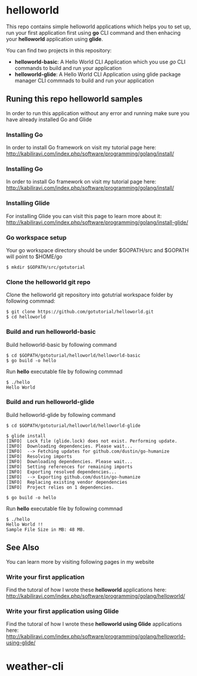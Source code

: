 # helloworld

This repo contains simple helloworld applications which helps you to set up, run your first application first using **go** CLI command and then enhacing your **helloworld** application using **glide**.

You can find two projects in this repository:

- **helloworld-basic**: A Hello World CLI Application which you use *go* CLI commands to build and run your application
- **helloworld-glide**: A Hello World CLI Application using glide package manager CLI commnads to build and run your application


## Runing this repo helloworld samples
In order to run this application without any error and running make sure you have already installed Go and Glide

### Installing Go
In order to install Go framework on visit my tutorial page here:
http://kabiliravi.com/index.php/software/programming/golang/install/

### Installing Go
In order to install Go framework on visit my tutorial page here:
http://kabiliravi.com/index.php/software/programming/golang/install/

### Installing Glide
For installing Glide you can visit this page to learn more about it:
http://kabiliravi.com/index.php/software/programming/golang/install-glide/

### Go workspace setup
Your go workspace directory should be under $GOPATH/src and $GOPATH will point to $HOME/go
```
$ mkdir $GOPATH/src/gotutorial
```
### Clone the helloworld git repo
Clone the helloworld git repository into gotutrial workspace folder by following commnad:
```
$ git clone https://github.com/gotutorial/helloworld.git
$ cd helloworld
```
### Build and run helloworld-basic
Build helloworld-basic by following command
```
$ cd $GOPATH/gototurial/helloworld/helloworld-basic
$ go build -o hello
```
Run **hello** executable file by following commnad
```
$ ./hello
Hello World
```
### Build and run helloworld-glide
Build helloworld-glide by following command
```
$ cd $GOPATH/gototurial/helloworld/helloworld-glide

$ glide install
[INFO]	Lock file (glide.lock) does not exist. Performing update.
[INFO]	Downloading dependencies. Please wait...
[INFO]	--> Fetching updates for github.com/dustin/go-humanize
[INFO]	Resolving imports
[INFO]	Downloading dependencies. Please wait...
[INFO]	Setting references for remaining imports
[INFO]	Exporting resolved dependencies...
[INFO]	--> Exporting github.com/dustin/go-humanize
[INFO]	Replacing existing vendor dependencies
[INFO]	Project relies on 1 dependencies.

$ go build -o hello
```
Run **hello** executable file by following commnad
```
$ ./hello
Hello World !!
Sample File Size in MB: 48 MB.
```

## See Also

You can learn more by visiting following pages in my website

### Write your first application
Find the tutoral of how I wrote these **helloworld** applications here:
http://kabiliravi.com/index.php/software/programming/golang/helloworld/

### Write your first application using Glide
Find the tutoral of how I wrote these **helloworld using Glide** applications here:
http://kabiliravi.com/index.php/software/programming/golang/helloworld-using-glide/
# weather-cli
